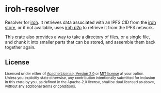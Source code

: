 # iroh-resolver

Resolver for [iroh](https://github.com/n0-computer/iroh). It retrieves data
associated with an IPFS CID from the [iroh
store](https://github.com/n0-computer/iroh/tree/main/iroh-store), or if not
available, uses [iroh
p2p](https://github.com/n0-computer/iroh/tree/main/iroh-p2p) to retrieve it
from the IPFS network. 

This crate also provides a way to take a directory of files, or a single file,
and chunk it into smaller parts that can be stored, and assemble them back
together again.

## License

<sup>
Licensed under either of <a href="LICENSE-APACHE">Apache License, Version
2.0</a> or <a href="LICENSE-MIT">MIT license</a> at your option.
</sup>

<br/>

<sub>
Unless you explicitly state otherwise, any contribution intentionally submitted
for inclusion in this crate by you, as defined in the Apache-2.0 license, shall
be dual licensed as above, without any additional terms or conditions.
</sub>

